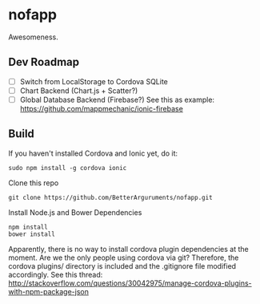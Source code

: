 # nofapp
Awesomeness.

## Dev Roadmap
- [ ] Switch from LocalStorage to Cordova SQLite
- [ ] Chart Backend (Chart.js + Scatter?)
- [ ] Global Database Backend (Firebase?) See this as example: https://github.com/mappmechanic/ionic-firebase

## Build
If you haven't installed Cordova and Ionic yet, do it:
```
sudo npm install -g cordova ionic
```
Clone this repo
```
git clone https://github.com/BetterArguruments/nofapp.git
```
Install Node.js and Bower Dependencies
```
npm install
bower install
```
Apparently, there is no way to install cordova plugin dependencies at the moment. Are we the only people using cordova via git? Therefore, the cordova plugins/ directory is included and the .gitignore file modified accordingly.
See this thread: http://stackoverflow.com/questions/30042975/manage-cordova-plugins-with-npm-package-json
